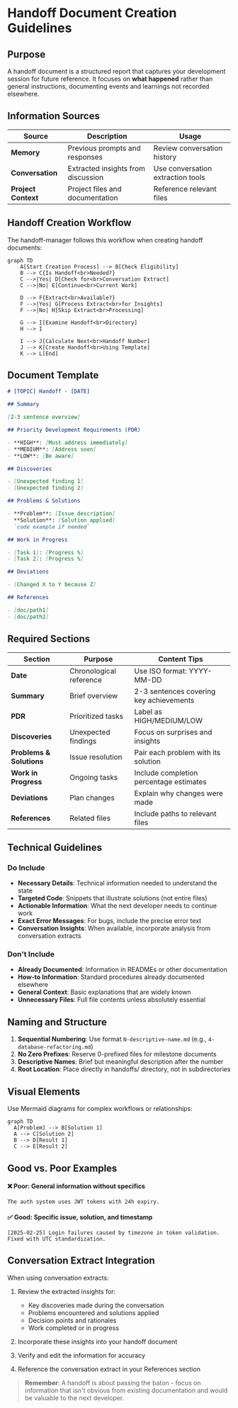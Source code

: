 # Handoff Document Creation Guidelines

## Purpose

A handoff document is a structured report that captures your development session for future reference. It focuses on **what happened** rather than general instructions, documenting events and learnings not recorded elsewhere.

## Information Sources

| Source              | Description                        | Usage                             |
| ------------------- | ---------------------------------- | --------------------------------- |
| **Memory**          | Previous prompts and responses     | Review conversation history       |
| **Conversation**    | Extracted insights from discussion | Use conversation extraction tools |
| **Project Context** | Project files and documentation    | Reference relevant files          |

## Handoff Creation Workflow

The handoff-manager follows this workflow when creating handoff documents:

```mermaid
graph TD
    A[Start Creation Process] --> B[Check Eligibility]
    B --> C{Is Handoff<br>Needed?}
    C -->|Yes| D[Check for<br>Conversation Extract]
    C -->|No| E[Continue<br>Current Work]

    D --> F{Extract<br>Available?}
    F -->|Yes| G[Process Extract<br>for Insights]
    F -->|No| H[Skip Extract<br>Processing]

    G --> I[Examine Handoff<br>Directory]
    H --> I

    I --> J[Calculate Next<br>Handoff Number]
    J --> K[Create Handoff<br>Using Template]
    K --> L[End]
```

## Document Template

```markdown
# [TOPIC] Handoff - [DATE]

## Summary

[2-3 sentence overview]

## Priority Development Requirements (PDR)

- **HIGH**: [Must address immediately]
- **MEDIUM**: [Address soon]
- **LOW**: [Be aware]

## Discoveries

- [Unexpected finding 1]
- [Unexpected finding 2]

## Problems & Solutions

- **Problem**: [Issue description]
  **Solution**: [Solution applied]
  `code example if needed`

## Work in Progress

- [Task 1]: [Progress %]
- [Task 2]: [Progress %]

## Deviations

- [Changed X to Y because Z]

## References

- [doc/path1]
- [doc/path2]
```

## Required Sections

| Section                  | Purpose                 | Content Tips                            |
| ------------------------ | ----------------------- | --------------------------------------- |
| **Date**                 | Chronological reference | Use ISO format: YYYY-MM-DD              |
| **Summary**              | Brief overview          | 2-3 sentences covering key achievements |
| **PDR**                  | Prioritized tasks       | Label as HIGH/MEDIUM/LOW                |
| **Discoveries**          | Unexpected findings     | Focus on surprises and insights         |
| **Problems & Solutions** | Issue resolution        | Pair each problem with its solution     |
| **Work in Progress**     | Ongoing tasks           | Include completion percentage estimates |
| **Deviations**           | Plan changes            | Explain why changes were made           |
| **References**           | Related files           | Include paths to relevant files         |

## Technical Guidelines

### Do Include

- **Necessary Details**: Technical information needed to understand the state
- **Targeted Code**: Snippets that illustrate solutions (not entire files)
- **Actionable Information**: What the next developer needs to continue work
- **Exact Error Messages**: For bugs, include the precise error text
- **Conversation Insights**: When available, incorporate analysis from conversation extracts

### Don't Include

- **Already Documented**: Information in READMEs or other documentation
- **How-to Information**: Standard procedures already documented elsewhere
- **General Context**: Basic explanations that are widely known
- **Unnecessary Files**: Full file contents unless absolutely essential

## Naming and Structure

1. **Sequential Numbering**: Use format `N-descriptive-name.md` (e.g., `4-database-refactoring.md`)
2. **No Zero Prefixes**: Reserve 0-prefixed files for milestone documents
3. **Descriptive Names**: Brief but meaningful description after the number
4. **Root Location**: Place directly in handoffs/ directory, not in subdirectories

## Visual Elements

Use Mermaid diagrams for complex workflows or relationships:

```mermaid
graph TD
  A[Problem] --> B[Solution 1]
  A --> C[Solution 2]
  B --> D[Result 1]
  C --> E[Result 2]
```

## Good vs. Poor Examples

#### ❌ Poor: General information without specifics

```
The auth system uses JWT tokens with 24h expiry.
```

#### ✅ Good: Specific issue, solution, and timestamp

```
[2025-02-25] Login failures caused by timezone in token validation. Fixed with UTC standardization.
```

## Conversation Extract Integration

When using conversation extracts:

1. Review the extracted insights for:

   - Key discoveries made during the conversation
   - Problems encountered and solutions applied
   - Decision points and rationales
   - Work completed or in progress

2. Incorporate these insights into your handoff document
3. Verify and edit the information for accuracy
4. Reference the conversation extract in your References section

> **Remember**: A handoff is about passing the baton - focus on information that isn't obvious from existing documentation and would be valuable to the next developer.
